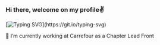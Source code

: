 ### Hi there, welcome on my profile✌️

[![Typing SVG](https://readme-typing-svg.herokuapp.com?font=Indie+Flower&size=18&pause=1000&random=false&width=435&lines=Full+Stack%3A;JS%3A+Vue%2C+React%2C+Node...;PHP%3A+Symfony%2C+Laravel...)](https://git.io/typing-svg)

 👯 I’m currently working at Carrefour as a Chapter Lead Front

<!--
<br />

<img src="https://github-readme-stats.vercel.app/api/top-langs/?username=heristop" />

**heristop/heristop** is a ✨ _special_ ✨ repository because its `README.md` (this file) appears on your GitHub profile.

Here are some ideas to get you started:

- 🔭 I’m currently working on ...
- 🌱 I’m currently learning ...
- 👯 I’m looking to collaborate on ...
- 🤔 I’m looking for help with ...
- 💬 Ask me about ...
- 📫 How to reach me: ...
- 😄 Pronouns: ...
- ⚡ Fun fact: ...
-->

